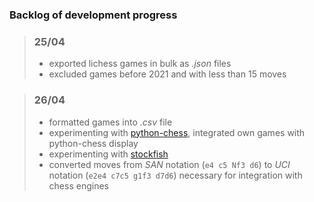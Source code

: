 ### Backlog of development progress

>### 25/04
>
>- exported lichess games in bulk as *.json* files
>- excluded games before 2021 and with less than 15 moves

>### 26/04
>
>- formatted games into *.csv* file
>- experimenting with [python-chess](https://python-chess.readthedocs.io/en/latest/), integrated own games with python-chess display
>- experimenting with [stockfish](https://pypi.org/project/stockfish/)
>- converted moves from *SAN* notation (```e4 c5 Nf3 d6```) to *UCI* notation (```e2e4 c7c5 g1f3 d7d6```) necessary for integration with chess engines